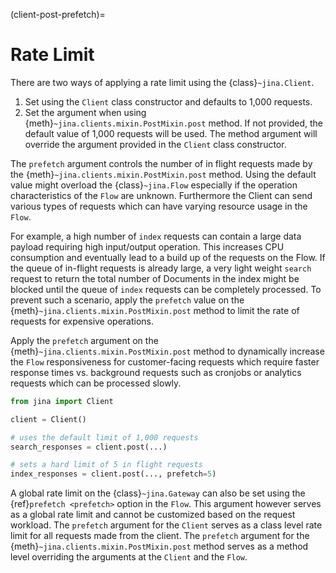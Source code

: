 (client-post-prefetch)=
# Rate Limit

There are two ways of applying a rate limit using the {class}`~jina.Client`. 
1. Set using the `Client` class constructor and defaults to 1,000 requests. 
1. Set the argument when using {meth}`~jina.clients.mixin.PostMixin.post` method. If not provided, the default value of
1,000 requests will be used. The method argument will override the argument provided in the `Client` class constructor.


The `prefetch` argument controls the number of in flight requests made by the {meth}`~jina.clients.mixin.PostMixin.post` 
method. Using the default value might overload the {class}`~jina.Flow` especially if the operation characteristics of the `Flow` 
are unknown. Furthermore the Client can send various types of requests which can have varying resource usage in the `Flow`.

For example, a high number of `index` requests can contain a large data payload requiring high input/output operation.
This increases CPU consumption and eventually lead to a build up of the requests on the Flow. If the queue of in-flight requests 
is already large, a very light weight `search` request to return the total number of 
Documents in the index might be blocked until the queue of `index` requests can be completely processed. To prevent such a scenario,
apply the `prefetch` value on the {meth}`~jina.clients.mixin.PostMixin.post` method to limit the rate of
requests for expensive operations.

Apply the `prefetch` argument on the {meth}`~jina.clients.mixin.PostMixin.post` method to dynamically increase 
the `Flow` responsiveness for customer-facing requests which require faster response times vs. background requests such as cronjobs or 
analytics requests which can be processed slowly.

```python
from jina import Client

client = Client()

# uses the default limit of 1,000 requests
search_responses = client.post(...)

# sets a hard limit of 5 in flight requests
index_responses = client.post(..., prefetch=5)
```

A global rate limit on the {class}`~jina.Gateway` can also be set using the {ref}`prefetch <prefetch>` option in the `Flow`. 
This argument however serves as a global rate limit and cannot be customized based on the request workload. The `prefetch` 
argument for the `Client` serves as a class level rate limit for all requests made from the client. The `prefetch`
argument for the {meth}`~jina.clients.mixin.PostMixin.post` method serves as a method level overriding the arguments at the
`Client` and the `Flow`.